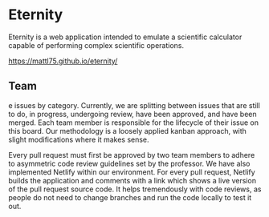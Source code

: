 # Eternity

Eternity is a web application intended to emulate a scientific calculator capable of performing complex scientific operations.

https://mattl75.github.io/eternity/

## Team

e issues by category. Currently, we are splitting between issues that are still to do, in progress, undergoing review, have been approved, and have been merged. Each team member is responsible for the lifecycle of their issue on this board. Our methodology is a loosely applied kanban approach, with slight modifications where it makes sense.

Every pull request must first be approved by two team members to adhere to asymmetric code review guidelines set by the professor. We have also implemented Netlify within our environment. For every pull request, Netlify builds the application and comments with a link which shows a live version of the pull request source code. It helps tremendously with code reviews, as people do not need to change branches and run the code locally to test it out.
